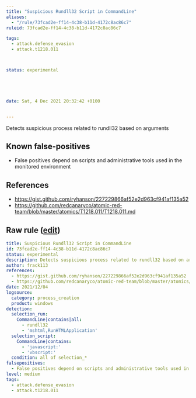 ```yaml
---
title: "Suspicious Rundll32 Script in CommandLine"
aliases:
  - "/rule/73fcad2e-ff14-4c38-b11d-4172c8ac86c7"
ruleid: 73fcad2e-ff14-4c38-b11d-4172c8ac86c7

tags:
  - attack.defense_evasion
  - attack.t1218.011



status: experimental





date: Sat, 4 Dec 2021 20:32:42 +0100


---
```


Detects suspicious process related to rundll32 based on arguments

<!--more-->


## Known false-positives

* False positives depend on scripts and administrative tools used in the monitored environment



## References

* https://gist.github.com/ryhanson/227229866af52e2d963cf941af135a52
* https://github.com/redcanaryco/atomic-red-team/blob/master/atomics/T1218.011/T1218.011.md


## Raw rule ([edit](https://github.com/SigmaHQ/sigma/edit/master/rules/windows/process_creation/proc_creation_win_susp_rundll32_script_run.yml))
```yaml
title: Suspicious Rundll32 Script in CommandLine
id: 73fcad2e-ff14-4c38-b11d-4172c8ac86c7
status: experimental
description: Detects suspicious process related to rundll32 based on arguments
author: frack113
references:
  - https://gist.github.com/ryhanson/227229866af52e2d963cf941af135a52
  - https://github.com/redcanaryco/atomic-red-team/blob/master/atomics/T1218.011/T1218.011.md
date: 2021/12/04
logsource:
  category: process_creation
  product: windows
detection:
  selection_run:
    CommandLine|contains|all:
      - rundll32
      - 'mshtml,RunHTMLApplication'
  selection_script:
    CommandLine|contains:
      - 'javascript:'
      - 'vbscript:'
  condition: all of selection_*
falsepositives:
  - False positives depend on scripts and administrative tools used in the monitored environment
level: medium
tags:
  - attack.defense_evasion
  - attack.t1218.011 

```
